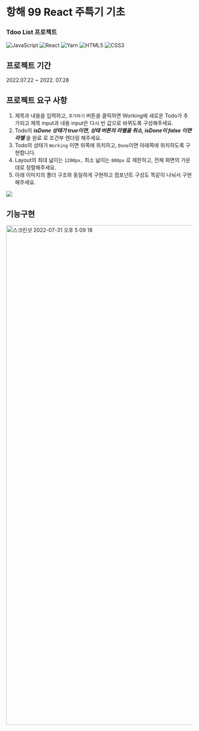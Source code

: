 # 항해 99 React 주특기 기초

### Tdoo List 프로젝트

![JavaScript](https://img.shields.io/badge/javascript-%23323330.svg?style=for-the-badge&logo=javascript&logoColor=%23F7DF1E)
![React](https://img.shields.io/badge/react-%2320232a.svg?style=for-the-badge&logo=react&logoColor=%2361DAFB)
![Yarn](https://img.shields.io/badge/yarn-%232C8EBB.svg?style=for-the-badge&logo=yarn&logoColor=white)
![HTML5](https://img.shields.io/badge/html5-%23E34F26.svg?style=for-the-badge&logo=html5&logoColor=white)
![CSS3](https://img.shields.io/badge/css3-%231572B6.svg?style=for-the-badge&logo=css3&logoColor=white)



## 프로젝트 기간

2022.07.22 ~ 2022. 07.28 

## 프로젝트 요구 사항 

1. 제목과 내용을 입력하고, `추가하기`  버튼을 클릭하면 Working에 새로운 Todo가 추가되고 제목 input과 내용 input은 다시 빈 값으로 바뀌도록 구성해주세요.
2. Todo의 ***isDone 상태가 true이면, 상태 버튼의 라벨을 취소, isDone이 false 이면 라벨*** 을 완료 로 조건부 렌더링 해주세요. 
3. Todo의 상태가 `Working` 이면 위쪽에 위치하고, `Done`이면 아래쪽에 위치하도록 구현합니다.
4. Layout의 최대 넓이는 `1200px,` 최소 넓이는 `800px` 로 제한하고, 전체 화면의 가운데로 정렬해주세요.
5. 아래 이미지의 폴더 구조와 동일하게 구현하고 컴포넌트 구성도 똑같이 나눠서 구현해주세요.
 
![](https://user-images.githubusercontent.com/109017882/182016072-3f1905fb-c8b1-4f83-b49f-e94b95deecdb.png)

 ## 기능구현  
 
<img width="1349" alt="스크린샷 2022-07-31 오후 5 09 18" src="https://user-images.githubusercontent.com/109017882/182016525-447f1e8c-1523-4c4f-ac50-d1d2552dc0b9.png">
